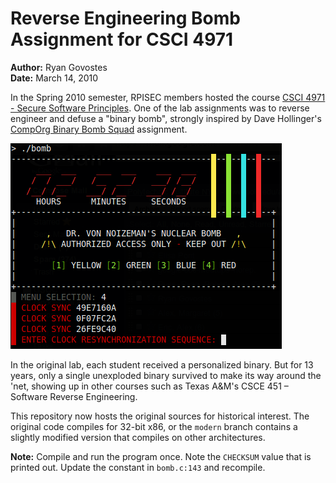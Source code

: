 # Reverse Engineering Bomb Assignment for CSCI 4971

**Author:** Ryan Govostes  
**Date:** March 14, 2010

In the Spring 2010 semester, RPISEC members hosted the course [CSCI 4971 - Secure Software Principles][4971]. One of the lab assignments was to reverse engineer and defuse a "binary bomb", strongly inspired by Dave Hollinger's [CompOrg Binary Bomb Squad][dave] assignment.

  ![Screenshot of the binary bomb.](./bomb.png)

In the original lab, each student received a personalized binary. But for 13 years, only a single unexploded binary survived to make its way around the 'net, showing up in other courses such as Texas A&M's CSCE 451 – Software Reverse Engineering.

This repository now hosts the original sources for historical interest. The original code compiles for 32-bit x86, or the `modern` branch contains a slightly modified version that compiles on other architectures.

**Note:** Compile and run the program once. Note the `CHECKSUM` value that is printed out. Update the constant in `bomb.c:143` and recompile.

  [4971]: http://www.cs.rpi.edu/academics/courses/spring10/csci4971/
  [dave]: https://web.archive.org/web/20100610022306/http://cgi2.cs.rpi.edu/~hollingd/comporg/hw/hw3/hw3.html
